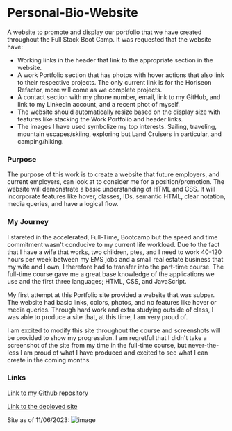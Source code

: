 # Personal-Bio-Website
A website to promote and display our portfolio that we have created throughout the Full Stack Boot Camp. It was requested that the website have:
  - Working links in the header that link to the appropriate section in the website.
  - A work Portfolio section that has photos with hover actions that also link to their respective projects. The only current link is for the Horiseon Refactor, more will come as we 
    complete projects.
  - A contact section with my phone number, email, link to my GitHub, and link to my LinkedIn account, and a recent phot of myself.
  - The website should automatically resize based on the display size with features like stacking the Work Portfolio and header links.
  - The images I have used symbolize my top interests. Sailing, traveling, mountain escapes/skiing, exploring but Land Cruisers in particular, and camping/hiking.

### Purpose 
The purpose of this work is to create a website that future employers, and current employers, can look at to consider me for a position/promotion. The website will demonstrate a basic understanding of HTML and CSS. It will incorporate features like hover, classes, IDs, semantic HTML, clear notation, media queries, and have a logical flow.

### My Journey
I stareted in the accelerated, Full-Time, Bootcamp but the speed and time commitment wasn't conducive to my current life workload. Due to the fact that I have a wife that works, two children, ptes, and I need to work 40-120 hours per week between my EMS jobs and a small real estate business that my wife and I own, I therefore had to transfer into the part-time course. The full-time course gave me a great base knowledge of the applications we use and the first three languages; HTML, CSS, and JavaScript. 

My first attempt at this Portfolio site provided a website that was subpar. The website had basic links, colors, photos, and no features like hover or media queries. Through hard work and extra studying outside of class, I was able to produce a site that, at this time, I am very proud of.

I am excited to modify this site throughout the course and screenshots will be provided to show my progression. I am regretful that I didn't take a screenshot of the site from my time in the full-time course, but never-the-less I am proud of what I have produced and excited to see what I can create in the coming months.

### Links

[Link to my Github repository](https://github.com/anplace/Personal-Bio-Website)

[Link to the deployed site](https://anplace.github.io/Alex-Place-Personal-Bio-Website/)

Site as of 11/06/2023:
![image](https://github.com/anplace/Personal-Bio-Website/assets/144726483/a469beb6-4d38-4601-a1d3-ae1ebc7df05d)

